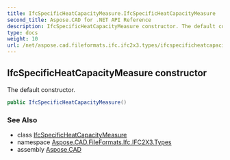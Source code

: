 ```yaml
---
title: IfcSpecificHeatCapacityMeasure.IfcSpecificHeatCapacityMeasure
second_title: Aspose.CAD for .NET API Reference
description: IfcSpecificHeatCapacityMeasure constructor. The default constructor
type: docs
weight: 10
url: /net/aspose.cad.fileformats.ifc.ifc2x3.types/ifcspecificheatcapacitymeasure/ifcspecificheatcapacitymeasure/
---
```

## IfcSpecificHeatCapacityMeasure constructor

The default constructor.

```csharp
public IfcSpecificHeatCapacityMeasure()
```

### See Also

* class [IfcSpecificHeatCapacityMeasure](../)
* namespace [Aspose.CAD.FileFormats.Ifc.IFC2X3.Types](../../ifcspecificheatcapacitymeasure/)
* assembly [Aspose.CAD](../../../)



